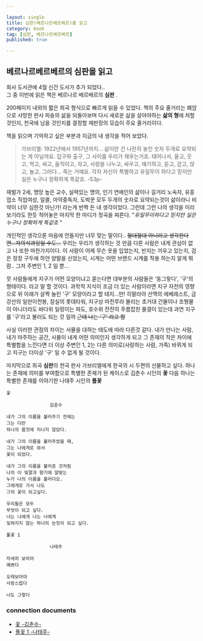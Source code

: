 ```yaml
---

layout: single
title: 심판(베르나르베르베르)를 읽고 
category: book
tag: [심판, 베르나르베르베르]
published: true

---
```


## 베르나르베르베르의 **심판**을 읽고   

회사 도서관에 4월 신간 도서가 추가 되었다..   
그 중 이번에 읽은 책은 베르나르 베르베르의 **심판** .

200페이지 내외의 짧은 희곡 형식으로 빠르게 읽을 수 있었다.
책의 주요 줄거리는 폐암으로 사망한 판사 피숑의 삶을 되돌아보며 다시 새로운 삶을 살아야하는 **삶의 형**에 처할 것인지, 천국에 남을 것인지를 결정할 재판장의 모습이 주요 줄거리이다.

책을 읽으며 기억하고 싶은 부분과 지금의 내 생각을 적어 보았다.

> 가브리엘: 1922년에서 1957년까지... 삶이란 건 나란히 놓인 숫자 두개로 요약되는 게 아닐까요. 입구와 출구, 그 사이를 우리가 채우는거죠. 태어나서, 울고, 웃고, 먹고, 싸고, 움직이고, 자고, 사랑을 나누고, 싸우고, 얘기하고, 듣고, 걷고, 앉고, 놀고, 그러다... 죽는 거예요. 각자 자신이 특별하고 유일무이 하다고 믿지만 실은 누구나 정확하게 똑같죠. -53p-

재벌가 2세, 명망 높은 교수, 실력있는 명의, 인기 연예인의 삶이나 길거리 노숙자, 유흥업소 직업여성, 알콜, 마약중독자, 도박꾼 모두 두개의 숫자로 요약되는것이 삶이라니 비약이 너무 심한것 아닌가! 라는게 반짝 든 내 생각이었다.
그런데 그런 나의 생각을 미리보기라도 한듯 적어놓은 마지막 한 마디가 정곡을 찌른다. "*유일무이하다고 믿지만 실은 누구나 정확하게 똑같죠* " 

개인적인 생각으론 마음에 안들지만 너무 맞는 말이다.. ~~절대절대 아니라고 생각한다면...자의식과잉일 수도...~~ 우리는 우리가 생각하는 것 만큼 다른 사람은 내게 관심이 없고 나 또한 마찬가지이다.  이 사람이 어제 무슨 옷을 입었는지, 반지는 끼우고 있는지, 검은 정장 구두에 하얀 양말을 신었는지, 시계는 어떤 브랜드 시계를 착용 하는지 알게 뭐람.. 그저 주변인 1, 2 일 뿐...

뭇 사람들에게 지구가 어떤 모양이냐고 묻는다면 대부분의 사람들은 '동그랗다', '구'의 형태이다. 라고 말 할 것이다. 과학적 지식이 조금 더 있는 사람이라면 지구 자전의 영향으로 위 아래가 살짝 눌린 '구' 모양이라고 할 테지...만! 히말라야 산맥의 에베레스트, 금강산의 일만이천봉, 잠실의 롯데타워, 지구상 마천루라 불리는 초거대 건물이나 조형물이 아니더라도 바다위 일렁이는 파도, 호수위 잔잔히 주름잡힌 물결이 있는데 과연 지구를 '구'라고 불러도 되는 것 일까 ~~근데 나는 '구' 라고 함~~

사실 이러한 관점의 차이는 사물을 대하는 태도에 따라 다른것 같다. 내가 만나는 사람, 내가 마주하는 공간, 사물이 내게 어떤 의미인지 생각하게 되고 그 존재의 작은 차이에 특별함을 느낀다면 더 이상 주변인 1, 2는 다른 의미로(사랑하는 사람, 가족) 바뀌게 되고 지구는 더이상 '구' 일 수 없게 될 것이다.

마지막으로 희곡 **심판**의 천국 판사 가브리엘에게 한국의 시 두편의 선물하고 싶다.
하나는 존재에 의미를 부여함으로 특별한 존재가 된 케이스로 김춘수 시인의 **꽃**
다음 하나는 특별한 존재를 이야기한 나태주 시인의 **풀꽃**

```
꽃

				김춘수

내가 그의 이름을 불러주기 전에는
그는 다만
하나의 몸짓에 지나지 않았다.

내가 그의 이름을 불러주었을 때,
그는 나에게로 와서
꽃이 되었다.

내가 그의 이름을 불러준 것처럼
나의 이 빛깔과 향기에 알맞는
누가 나의 이름을 불러다오.
그에게로 가서 나도
그의 꽃이 되고싶다.

우리들은 모두
무엇이 되고 싶다.
너는 나에게 나는 너에게
잊혀지지 않는 하나의 눈짓이 되고 싶다.
```

```
풀꽃 1

				나태주

자세히 보아야
예쁘다

오래보아야
사랑스럽다

너도 그렇다
```

### connection documents
- [꽃 -김춘수-]()
- [풀꽃 1 -나태주-]()

